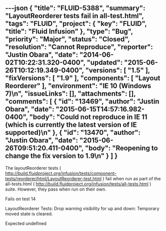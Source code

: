 ---json
{
  "title": "FLUID-5388",
  "summary": "LayoutReorderer tests fail in all-test.html",
  "tags": "FLUID",
  "project": {
    "key": "FLUID",
    "title": "Fluid Infusion"
  },
  "type": "Bug",
  "priority": "Major",
  "status": "Closed",
  "resolution": "Cannot Reproduce",
  "reporter": "Justin Obara",
  "date": "2014-06-02T10:22:31.320-0400",
  "updated": "2015-06-26T10:12:19.349-0400",
  "versions": [
    "1.5"
  ],
  "fixVersions": [
    "1.9"
  ],
  "components": [
    "Layout Reorderer"
  ],
  "environment": "IE 10 (Windows 7)\n",
  "issueLinks": [],
  "attachments": [],
  "comments": [
    {
      "id": "13469",
      "author": "Justin Obara",
      "date": "2015-06-15T14:57:16.982-0400",
      "body": "Could not reproduce in IE 11 (which is currently the latest version of IE supported)\n"
    },
    {
      "id": "13470",
      "author": "Justin Obara",
      "date": "2015-06-26T09:51:20.411-0400",
      "body": "Reopening to change the fix version to 1.9\n"
    }
  ]
}
---
The layoutReorderer tests ( <http://build.fluidproject.org/infusion/tests/component-tests/reorderer/html/LayoutReorderer-test.html> ) fail when run as part of the all-tests.html ( <http://build.fluidproject.org/infusion/tests/all-tests.html> ) suite. However, they pass when run on their own.

Fails on test 14

LayoutReorderer Tests: Drop warning visibility for up and down: Temporary moved state is cleared.&#x20;

Expected undefined

        